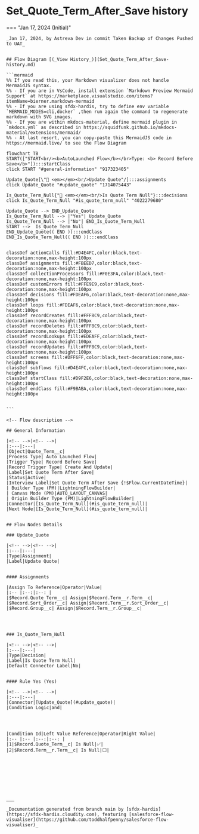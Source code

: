 # Set_Quote_Term_After_Save history

<!-- This page has been generated to be viewed with mkdocs-material, you can not view it just as markdown . Activate tab plugin following the doc at https://squidfunk.github.io/mkdocs-material/reference/content-tabs/ -->

=== "Jan 17, 2024 (Initial)"

    _Jan 17, 2024, by Astreva Dev in commit Taken Backup of Changes Pushed to UAT_

    
    ## Flow Diagram [(_View History_)](Set_Quote_Term_After_Save-history.md)
    
    ```mermaid
    %% If you read this, your Markdown visualizer does not handle MermaidJS syntax.
    %% - If you are in VsCode, install extension `Markdown Preview Mermaid Support` at https://marketplace.visualstudio.com/items?itemName=bierner.markdown-mermaid
    %% - If you are using sfdx-hardis, try to define env variable `MERMAID_MODES=cli,docker` ,then run again the command to regenerate markdown with SVG images.
    %% - If you are within mkdocs-material, define mermaid plugin in `mkdocs.yml` as described in https://squidfunk.github.io/mkdocs-material/extensions/mermaid/
    %% - At last resort, you can copy-paste this MermaidJS code in https://mermaid.live/ to see the Flow Diagram
    
    flowchart TB
    START(["START<br/><b>AutoLaunched Flow</b></br>Type: <b> Record Before Save</b>"]):::startClass
    click START "#general-information" "917323405"
    
    Update_Quote[\"🟰 <em></em><br/>Update Quote"/]:::assignments
    click Update_Quote "#update_quote" "1714075443"
    
    Is_Quote_Term_Null{"🔀 <em></em><br/>Is Quote Term Null"}:::decisions
    click Is_Quote_Term_Null "#is_quote_term_null" "4022279680"
    
    Update_Quote --> END_Update_Quote
    Is_Quote_Term_Null --> |"Yes"| Update_Quote
    Is_Quote_Term_Null --> |"No"| END_Is_Quote_Term_Null
    START -->  Is_Quote_Term_Null
    END_Update_Quote(( END )):::endClass
    END_Is_Quote_Term_Null(( END )):::endClass
    
    
    classDef actionCalls fill:#D4E4FC,color:black,text-decoration:none,max-height:100px
    classDef assignments fill:#FBEED7,color:black,text-decoration:none,max-height:100px
    classDef collectionProcessors fill:#F0E3FA,color:black,text-decoration:none,max-height:100px
    classDef customErrors fill:#FFE9E9,color:black,text-decoration:none,max-height:100px
    classDef decisions fill:#FDEAF6,color:black,text-decoration:none,max-height:100px
    classDef loops fill:#FDEAF6,color:black,text-decoration:none,max-height:100px
    classDef recordCreates fill:#FFF8C9,color:black,text-decoration:none,max-height:100px
    classDef recordDeletes fill:#FFF8C9,color:black,text-decoration:none,max-height:100px
    classDef recordLookups fill:#EDEAFF,color:black,text-decoration:none,max-height:100px
    classDef recordUpdates fill:#FFF8C9,color:black,text-decoration:none,max-height:100px
    classDef screens fill:#DFF6FF,color:black,text-decoration:none,max-height:100px
    classDef subflows fill:#D4E4FC,color:black,text-decoration:none,max-height:100px
    classDef startClass fill:#D9F2E6,color:black,text-decoration:none,max-height:100px
    classDef endClass fill:#F9BABA,color:black,text-decoration:none,max-height:100px
    
    
    ```
    
    <!-- Flow description -->
    
    ## General Information
    
    |<!-- -->|<!-- -->|
    |:---|:---|
    |Object|Quote_Term__c|
    |Process Type| Auto Launched Flow|
    |Trigger Type| Record Before Save|
    |Record Trigger Type| Create And Update|
    |Label|Set Quote Term After Save|
    |Status|Active|
    |Interview Label|Set Quote Term After Save {!$Flow.CurrentDateTime}|
    | Builder Type (PM)|LightningFlowBuilder|
    | Canvas Mode (PM)|AUTO_LAYOUT_CANVAS|
    | Origin Builder Type (PM)|LightningFlowBuilder|
    |Connector|[Is_Quote_Term_Null](#is_quote_term_null)|
    |Next Node|[Is_Quote_Term_Null](#is_quote_term_null)|
    
    
    ## Flow Nodes Details
    
    ### Update_Quote
    
    |<!-- -->|<!-- -->|
    |:---|:---|
    |Type|Assignment|
    |Label|Update Quote|
    
    
    #### Assignments
    
    |Assign To Reference|Operator|Value|
    |:-- |:--:|:--: |
    |$Record.Quote_Term__c| Assign|$Record.Term__r.Term__c|
    |$Record.Sort_Order__c| Assign|$Record.Term__r.Sort_Order__c|
    |$Record.Group__c| Assign|$Record.Term__r.Group__c|
    
    
    
    
    ### Is_Quote_Term_Null
    
    |<!-- -->|<!-- -->|
    |:---|:---|
    |Type|Decision|
    |Label|Is Quote Term Null|
    |Default Connector Label|No|
    
    
    #### Rule Yes (Yes)
    
    |<!-- -->|<!-- -->|
    |:---|:---|
    |Connector|[Update_Quote](#update_quote)|
    |Condition Logic|and|
    
    
    
    
    |Condition Id|Left Value Reference|Operator|Right Value|
    |:-- |:-- |:--:|:--: |
    |1|$Record.Quote_Term__c| Is Null|✅|
    |2|$Record.Term__r.Term__c| Is Null|⬜|
    
    
    
    
    
    
    
    
    ___
    
    _Documentation generated from branch main by [sfdx-hardis](https://sfdx-hardis.cloudity.com), featuring [salesforce-flow-visualiser](https://github.com/toddhalfpenny/salesforce-flow-visualiser)_

